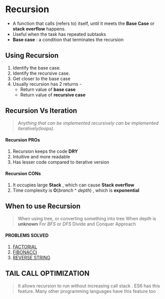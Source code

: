 # Recursion

- A function that calls (refers to) itself, until it meets the **Base Case** or **stack overflow** happens.
- Useful when the task has repeated subtasks
- **Base case** : a condition that terminates the recursion 


## Using Recursion
1.	Identify the base case.
2.	Identify the recursive case.
3.	Get closer to the base case
4.	Usually recursion has 2 returns -
	- Return value of **base case**
	- Return value of **recursive case**

## Recursion Vs Iteration

> *Anything that can be implemented recursively can be implemented iteratively(loops).*
#### Recursion PROs
1. Recursion keeps the code **DRY**
2. Intuitive and more readable
3. Has lesser code compared to iterative version

#### Recursion CONs
1. It occupies large **Stack** , which can cause **Stack overflow**
2. Time complexity is **O**(*branch* ^ *depth*) , which is **exponential**

## When to use Recursion
> When using tree, or converting something into tree
> When depth is **unknown**
> For *BFS* or *DFS*
> Divide and Conquer Approach

#### PROBLEMS SOLVED
1. [FACTORIAL](factorial.js)
2. [FIBONACCI](fibonacci.js)
3. [REVERSE STRING](reverseString.js)

## TAIL CALL OPTIMIZATION
> It allows recursion to run without increasing call stack . ES6 has this feature. Many other programming languages have this feature too
